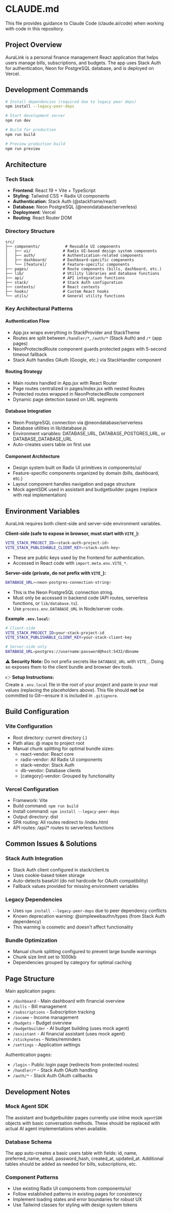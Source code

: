 # CLAUDE.md

This file provides guidance to Claude Code (claude.ai/code) when working with code in this repository.

## Project Overview

AuraLink is a personal finance management React application that helps users manage bills, subscriptions, and budgets. The app uses Stack Auth for authentication, Neon for PostgreSQL database, and is deployed on Vercel.

## Development Commands

```bash
# Install dependencies (required due to legacy peer deps)
npm install --legacy-peer-deps

# Start development server
npm run dev

# Build for production
npm run build

# Preview production build
npm run preview
```

## Architecture

### Tech Stack
- **Frontend**: React 19 + Vite + TypeScript
- **Styling**: Tailwind CSS + Radix UI components
- **Authentication**: Stack Auth (@stackframe/react)
- **Database**: Neon PostgreSQL (@neondatabase/serverless)
- **Deployment**: Vercel
- **Routing**: React Router DOM

### Directory Structure
```
src/
├── components/           # Reusable UI components
│   ├── ui/              # Radix UI-based design system components
│   ├── auth/            # Authentication-related components
│   ├── dashboard/       # Dashboard-specific components
│   └── [feature]/       # Feature-specific components
├── pages/               # Route components (bills, dashboard, etc.)
├── lib/                 # Utility libraries and database functions
├── api/                 # API integration functions
├── stack/               # Stack Auth configuration
├── contexts/            # React contexts
├── hooks/               # Custom React hooks
└── utils/               # General utility functions
```

### Key Architectural Patterns

#### Authentication Flow
- App.jsx wraps everything in StackProvider and StackTheme
- Routes are split between `/handler/*`, `/auth/*` (Stack Auth) and `/*` (app pages)
- NeonProtectedRoute component guards protected pages with 5-second timeout fallback
- Stack Auth handles OAuth (Google, etc.) via StackHandler component

#### Routing Strategy
- Main routes handled in App.jsx with React Router
- Page routes centralized in pages/index.jsx with nested Routes
- Protected routes wrapped in NeonProtectedRoute component
- Dynamic page detection based on URL segments

#### Database Integration
- Neon PostgreSQL connection via @neondatabase/serverless
- Database utilities in lib/database.js
- Environment variables: DATABASE_URL, DATABASE_POSTGRES_URL, or DATABASE_DATABASE_URL
- Auto-creates users table on first use

#### Component Architecture
- Design system built on Radix UI primitives in components/ui/
- Feature-specific components organized by domain (bills, dashboard, etc.)
- Layout component handles navigation and page structure
- Mock agentSDK used in assistant and budgetbuilder pages (replace with real implementation)

## Environment Variables

AuraLink requires both client-side and server-side environment variables.  

**Client-side (safe to expose in browser, must start with `VITE_`):**
```bash
VITE_STACK_PROJECT_ID=<stack-auth-project-id>
VITE_STACK_PUBLISHABLE_CLIENT_KEY=<stack-auth-key>
```
- These are public keys used by the frontend for authentication.  
- Accessed in React code with `import.meta.env.VITE_*`.  

**Server-side (private, do not prefix with `VITE_`):**
```bash
DATABASE_URL=<neon-postgres-connection-string>
```
- This is the Neon PostgreSQL connection string.  
- Must only be accessed in backend code (API routes, serverless functions, or `lib/database.ts`).  
- Use `process.env.DATABASE_URL` in Node/server code.  

**Example `.env.local`:**
```bash
# Client-side
VITE_STACK_PROJECT_ID=your-stack-project-id
VITE_STACK_PUBLISHABLE_CLIENT_KEY=your-stack-client-key

# Server-side only
DATABASE_URL=postgres://username:password@host:5432/dbname
```

⚠️ **Security Note:** Do not prefix secrets like `DATABASE_URL` with `VITE_`. Doing so exposes them to the client bundle and browser dev tools.  

👉 **Setup Instructions:**  
Create a `.env.local` file in the root of your project and paste in your real values (replacing the placeholders above). This file should **not** be committed to Git—ensure it is included in `.gitignore`.

## Build Configuration

### Vite Configuration
- Root directory: current directory (.)
- Path alias: @ maps to project root
- Manual chunk splitting for optimal bundle sizes:
  - react-vendor: React core
  - radix-vendor: All Radix UI components
  - stack-vendor: Stack Auth
  - db-vendor: Database clients
  - [category]-vendor: Grouped by functionality

### Vercel Configuration
- Framework: Vite
- Build command: `npm run build`
- Install command: `npm install --legacy-peer-deps`
- Output directory: dist
- SPA routing: All routes redirect to /index.html
- API routes: /api/* routes to serverless functions

## Common Issues & Solutions

### Stack Auth Integration
- Stack Auth client configured in stack/client.ts
- Uses cookie-based token storage
- Auto-detects baseUrl (do not hardcode for OAuth compatibility)
- Fallback values provided for missing environment variables

### Legacy Dependencies
- Uses `npm install --legacy-peer-deps` due to peer dependency conflicts
- Known deprecation warning: @simplewebauthn/types (from Stack Auth dependency)
- This warning is cosmetic and doesn't affect functionality

### Bundle Optimization
- Manual chunk splitting configured to prevent large bundle warnings
- Chunk size limit set to 1000kb
- Dependencies grouped by category for optimal caching

## Page Structure

Main application pages:
- `/dashboard` - Main dashboard with financial overview
- `/bills` - Bill management
- `/subscriptions` - Subscription tracking
- `/income` - Income management
- `/budgets` - Budget overview
- `/budgetbuilder` - AI budget building (uses mock agent)
- `/assistant` - AI financial assistant (uses mock agent)
- `/stickynotes` - Notes/reminders
- `/settings` - Application settings

Authentication pages:
- `/login` - Public login page (redirects from protected routes)
- `/handler/*` - Stack Auth OAuth handling
- `/auth/*` - Stack Auth OAuth callbacks

## Development Notes

### Mock Agent SDK
The assistant and budgetbuilder pages currently use inline mock `agentSDK` objects with basic conversation methods. These should be replaced with actual AI agent implementations when available.

### Database Schema
The app auto-creates a basic users table with fields: id, name, preferred_name, email, password_hash, created_at, updated_at. Additional tables should be added as needed for bills, subscriptions, etc.

### Component Patterns
- Use existing Radix UI components from components/ui/
- Follow established patterns in existing pages for consistency
- Implement loading states and error boundaries for robust UX
- Use Tailwind classes for styling with design system tokens
